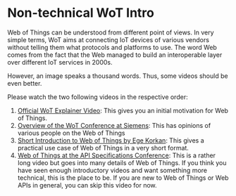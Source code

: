# Non-technical WoT Intro

Web of Things can be understood from different point of views.
In very simple terms, WoT aims at connecting IoT devices of various vendors without telling them what protocols and platforms to use.
The word Web comes from the fact that the Web managed to build an interoperable layer over different IoT services in 2000s.

However, an image speaks a thousand words. Thus, some videos should be even better.

Please watch the two following videos in the respective order:

1. [Official WoT Explainer Video](https://www.youtube.com/watch?v=WMFXg-kni0U): This gives you an initial motivation for Web of Things.
2. [Overview of the WoT Conference at Siemens](https://www.youtube.com/watch?v=5k4JufTE9MQ): This has opinions of various people on the Web of Things
3. [Short Introduction to Web of Things by Ege Korkan](https://www.youtube.com/watch?v=lt_P2BU8e3I): This gives a practical use case of Web of Things in a very short format.
4. [Web of Things at the API Specifications Conference](https://www.youtube.com/watch?v=ySLuAIoz0Dg): This is a rather long video but goes into many details of Web of Things. If you think you have seen enough introductory videos and want something more technical, this is the place to be. If you are new to Web of Things or Web APIs in general, you can skip this video for now.